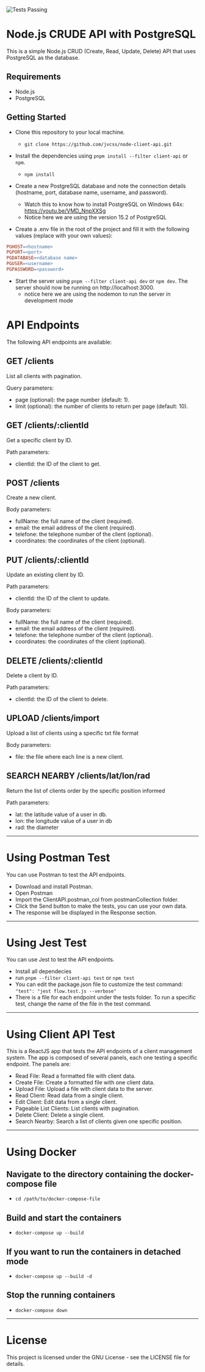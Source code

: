 <img alt="Tests Passing" src="https://github.com/jvcss/github-readme-stats/workflows/Test/badge.svg" />

# Node.js CRUDE API with PostgreSQL
This is a simple Node.js CRUD (Create, Read, Update, Delete) API that uses PostgreSQL as the database.

## Requirements
- Node.js
- PostgreSQL

## Getting Started
- Clone this repository to your local machine. 
  - `git clone https://github.com/jvcss/node-client-api.git`

- Install the dependencies using `pnpm install --filter client-api` or `npm`. 
  - `npm install`

- Create a new PostgreSQL database and note the connection details (hostname, port, database name, username, and password).
    - Watch this to know how to install PostgreSQL on Windows 64x: https://youtu.be/VMD_NnpXXSg
    - Notice here we are using the version 15.2 of PostgreSQL

- Create a .env file in the root of the project and fill it with the following values (replace with your own values):


```makefile
PGHOST=<hostname>
PGPORT=<port>
PGDATABASE=<database name>
PGUSER=<username>
PGPASSWORD=<password>
```

- Start the server using `pnpm --filter client-api dev` or `npm dev`.
The server should now be running on http://localhost:3000.
    - notice here we are using the nodemon to run the server in development mode

# API Endpoints

The following API endpoints are available:

## GET /clients

List all clients with pagination.

Query parameters:

- page (optional): the page number (default: 1).
- limit (optional): the number of clients to return per page (default: 10).

## GET /clients/:clientId

Get a specific client by ID.

Path parameters:

- clientId: the ID of the client to get.

## POST /clients
Create a new client.

Body parameters:

- fullName: the full name of the client (required).
- email: the email address of the client (required).
- telefone: the telephone number of the client (optional).
- coordinates: the coordinates of the client (optional).

## PUT /clients/:clientId

Update an existing client by ID.

Path parameters:

- clientId: the ID of the client to update.

Body parameters:

- fullName: the full name of the client (required).
- email: the email address of the client (required).
- telefone: the telephone number of the client (optional).
- coordinates: the coordinates of the client (optional).

## DELETE /clients/:clientId
Delete a client by ID.

Path parameters:

- clientId: the ID of the client to delete.

## UPLOAD /clients/import
Upload a list of clients using a specific txt file format

Body parameters:

- file: the file where each line is a new client.

## SEARCH NEARBY /clients/lat/lon/rad
Return the list of clients order by the specific position informed

Path parameters:

- lat: the latitude value of a user in db.
- lon: the longitude value of a user in db
- rad: the diameter
---

# Using Postman Test
You can use Postman to test the API endpoints.

- Download and install Postman.
- Open Postman 
- Import the ClientAPI.postman_col from postmanCollection folder.
- Click the Send button to make the tests, you can use your own data.
- The response will be displayed in the Response section.

---
# Using Jest Test
You can use Jest to test the API endpoints.

- Install all dependecies
- run `pnpm --filter client-api test` or `npm test`
- You can edit the package.json file to customize the test command: `"test": "jest flow.test.js --verbose"`
- There is a file for each endpoint under the tests folder. To run a specific test, change the name of the file in the test command.

---
# Using Client API Test
This is a ReactJS app that tests the API endpoints of a client management system. The app is composed of several panels, each one testing a specific endpoint. The panels are:

- Read File: Read a formatted file with client data.
- Create File: Create a formatted file with one client data.
- Upload File: Upload a file with client data to the server.
- Read Client: Read data from a single client.
- Edit Client: Edit data from a single client.
- Pageable List Clients: List clients with pagination.
- Delete Client: Delete a single client.
- Search Nearby: Search a list of clients given one specific position.
---
# Using Docker

## Navigate to the directory containing the docker-compose file
- `cd /path/to/docker-compose-file`

## Build and start the containers
- `docker-compose up --build`

## If you want to run the containers in detached mode
- `docker-compose up --build -d`

## Stop the running containers
- `docker-compose down`
---
# License

This project is licensed under the GNU License - see the LICENSE file for details.